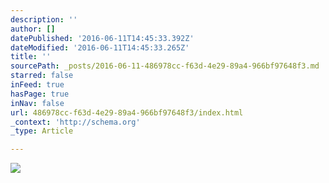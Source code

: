 ```yaml
---
description: ''
author: []
datePublished: '2016-06-11T14:45:33.392Z'
dateModified: '2016-06-11T14:45:33.265Z'
title: ''
sourcePath: _posts/2016-06-11-486978cc-f63d-4e29-89a4-966bf97648f3.md
starred: false
inFeed: true
hasPage: true
inNav: false
url: 486978cc-f63d-4e29-89a4-966bf97648f3/index.html
_context: 'http://schema.org'
_type: Article

---
```

![](https://the-grid-user-content.s3-us-west-2.amazonaws.com/48aa59ab-bef6-4d04-9308-ba02a6e3e7b0.jpg)